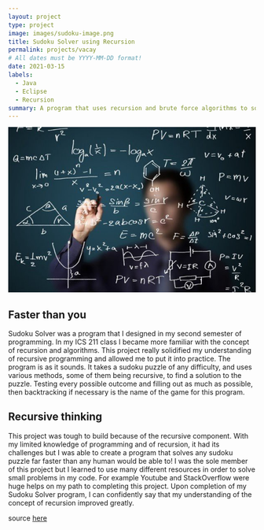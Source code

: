 ```yaml
---
layout: project
type: project
image: images/sudoku-image.png
title: Sudoku Solver using Recursion
permalink: projects/vacay
# All dates must be YYYY-MM-DD format!
date: 2021-03-15
labels:
  - Java
  - Eclipse
  - Recursion
summary: A program that uses recursion and brute force algorithms to solve any sudoku puzzle.
---
```

 <img class="ui image" src="../images/math-calc.jpg">

## Faster than you

Sudoku Solver was a program that I designed in my second semester of programming. In my ICS 211 class I became more familiar with the concept of recursion and algorithms. This project really solidified my understanding of recursive programming and allowed me to put it into practice. The program is as it sounds. It takes a sudoku puzzle of any difficulty, and uses various methods, some of them being recursive, to find a solution to the puzzle. Testing every possible outcome and filling out as much as possible, then backtracking if necessary is the name of the game for this program. 

## Recursive thinking

This project was tough to build because of the recursive component. With my limited knowledge of programming and of recursion, it had its challenges but I was able to create a program that solves any sudoku puzzle far faster than any human would be able to! I was the sole member of this project but I learned to use many different resources in order to solve small problems in my code. For example Youtube and StackOverflow were huge helps on my path to completing this project. Upon completion of my Sudoku Solver program, I can confidently say that my understanding of the concept of recursion improved greatly.  
 

source [here](https://github.com/Rubegen/Rubegen.github.io/blob/master/H09.zip)
